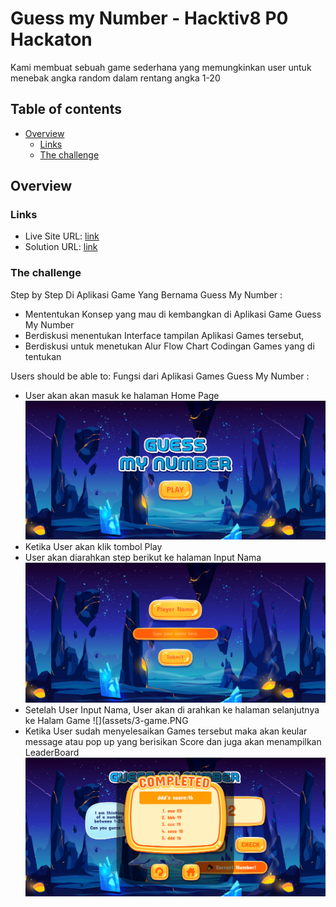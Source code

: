 # Guess my Number - Hacktiv8 P0 Hackaton 

Kami membuat sebuah game sederhana yang memungkinkan user untuk menebak angka random dalam rentang angka 1-20

## Table of contents

- [Overview](#overview)
  - [Links](#links)
  - [The challenge](#the-challenge)
    
## Overview

### Links

- Live Site URL: [link](https://rocky3235.github.io/Guess-My-Number//)
- Solution URL: [link](https://github.com/Rocky3235/Guess-My-Number)

### The challenge
Step by Step Di Aplikasi Game Yang Bernama Guess My Number :
- Mententukan Konsep yang mau di kembangkan di Aplikasi Game Guess My Number
- Berdiskusi menentukan Interface tampilan Aplikasi Games tersebut,
- Berdiskusi untuk menetukan Alur Flow Chart Codingan Games yang di tentukan
  

Users should be able to:
Fungsi dari Aplikasi Games Guess My Number :
- User akan akan masuk ke halaman Home Page
  ![](assets/1-home.PNG)
- Ketika User akan klik tombol Play 
- User akan diarahkan step berikut ke halaman Input Nama
  ![](assets/2-input-player-name.PNG)
- Setelah User Input Nama, User akan di arahkan ke halaman selanjutnya ke Halam Game
  ![](assets/3-game.PNG
- Ketika User sudah menyelesaikan Games tersebut maka akan keular message atau pop up
  yang berisikan Score dan juga akan menampilkan LeaderBoard
  ![](assets/4-pop-up.PNG)
